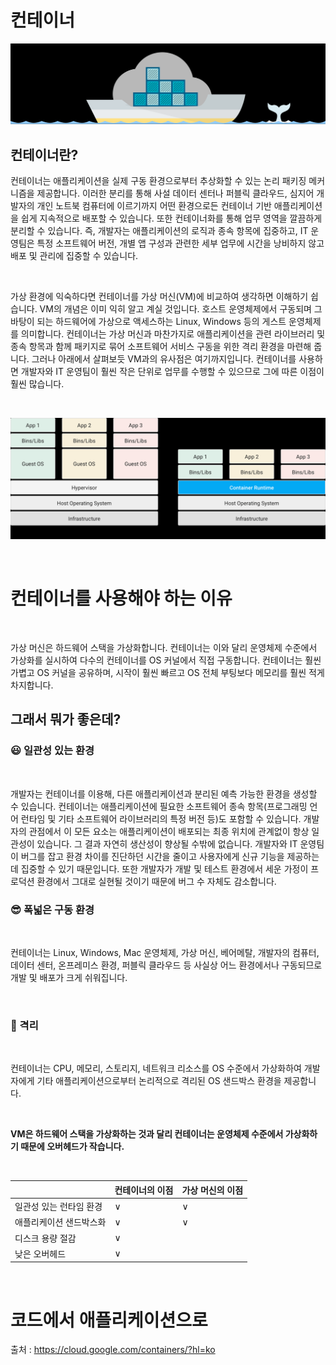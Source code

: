 # 컨테이너
![](2021-01-09-00-32-01.png)


## 컨테이너란?
컨테이너는 애플리케이션을 실제 구동 환경으로부터 추상화할 수 있는 논리 패키징 메커니즘을 제공합니다. 이러한 분리를 통해 사설 데이터 센터나 퍼블릭 클라우드, 심지어 개발자의 개인 노트북 컴퓨터에 이르기까지 어떤 환경으로든 컨테이너 기반 애플리케이션을 쉽게 지속적으로 배포할 수 있습니다. 또한 컨테이너화를 통해 업무 영역을 깔끔하게 분리할 수 있습니다. 즉, 개발자는 애플리케이션의 로직과 종속 항목에 집중하고, IT 운영팀은 특정 소프트웨어 버전, 개별 앱 구성과 관련한 세부 업무에 시간을 낭비하지 않고 배포 및 관리에 집중할 수 있습니다.

<br>

가상 환경에 익숙하다면 컨테이너를 가상 머신(VM)에 비교하여 생각하면 이해하기 쉽습니다. VM의 개념은 이미 익히 알고 계실 것입니다. 호스트 운영체제에서 구동되며 그 바탕이 되는 하드웨어에 가상으로 액세스하는 Linux, Windows 등의 게스트 운영체제를 의미합니다. 컨테이너는 가상 머신과 마찬가지로 애플리케이션을 관련 라이브러리 및 종속 항목과 함께 패키지로 묶어 소프트웨어 서비스 구동을 위한 격리 환경을 마련해 줍니다. 그러나 아래에서 살펴보듯 VM과의 유사점은 여기까지입니다. 컨테이너를 사용하면 개발자와 IT 운영팀이 훨씬 작은 단위로 업무를 수행할 수 있으므로 그에 따른 이점이 훨씬 많습니다.

<br>

![](2021-01-09-00-36-08.png)

<br>

# 컨테이너를 사용해야 하는 이유

<br>

가상 머신은 하드웨어 스택을 가상화합니다. 컨테이너는 이와 달리 운영체제 수준에서 가상화를 실시하여 다수의 컨테이너를 OS 커널에서 직접 구동합니다. 컨테이너는 훨씬 가볍고 OS 커널을 공유하며, 시작이 훨씬 빠르고 OS 전체 부팅보다 메모리를 훨씬 적게 차지합니다.


## 그래서 뭐가 좋은데?

### 😃 일관성 있는 환경

<br>

개발자는 컨테이너를 이용해, 다른 애플리케이션과 분리된 예측 가능한 환경을 생성할 수 있습니다. 컨테이너는 애플리케이션에 필요한 소프트웨어 종속 항목(프로그래밍 언어 런타임 및 기타 소프트웨어 라이브러리의 특정 버전 등)도 포함할 수 있습니다. 개발자의 관점에서 이 모든 요소는 애플리케이션이 배포되는 최종 위치에 관계없이 항상 일관성이 있습니다. 그 결과 자연히 생산성이 향상될 수밖에 없습니다. 개발자와 IT 운영팀이 버그를 잡고 환경 차이를 진단하던 시간을 줄이고 사용자에게 신규 기능을 제공하는 데 집중할 수 있기 때문입니다. 또한 개발자가 개발 및 테스트 환경에서 세운 가정이 프로덕션 환경에서 그대로 실현될 것이기 때문에 버그 수 자체도 감소합니다.


### 😎 폭넓은 구동 환경

<br>

컨테이너는 Linux, Windows, Mac 운영체제, 가상 머신, 베어메탈, 개발자의 컴퓨터, 데이터 센터, 온프레미스 환경, 퍼블릭 클라우드 등 사실상 어느 환경에서나 구동되므로 개발 및 배포가 크게 쉬워집니다.

<br>

### 😤 격리

<br>

컨테이너는 CPU, 메모리, 스토리지, 네트워크 리소스를 OS 수준에서 가상화하여 개발자에게 기타 애플리케이션으로부터 논리적으로 격리된 OS 샌드박스 환경을 제공합니다. <br>

<br>

<strong> VM은 하드웨어 스택을 가상화하는 것과 달리 컨테이너는 운영체제 수준에서 가상화하기 때문에 오버헤드가 작습니다. </strong>

<br>

||컨테이너의 이점|가상 머신의 이점|
|------|---|---|
|일관성 있는 런타임 환경|∨|∨|
|애플리케이션 샌드박스화|∨|∨|
|디스크 용량 절감|∨ | |
|낮은 오버헤드| ∨|

<br>

# 코드에서 애플리케이션으로


출처 : https://cloud.google.com/containers/?hl=ko